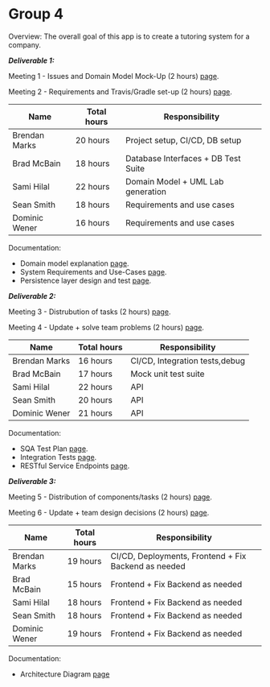 # Group 4

Overview: The overall goal of this app is to create a tutoring system for a company. 

***Deliverable 1:***

Meeting 1 - Issues and Domain Model Mock-Up (2 hours) [page](https://github.com/McGill-ECSE321-Fall2019/project-group-4/wiki/Meeting---2019-10-03---2:00-4:00pm).

Meeting 2 - Requirements and Travis/Gradle set-up (2 hours) [page](https://github.com/McGill-ECSE321-Fall2019/project-group-4/wiki/Meeting-2019-10-07-2:00-4:00pm).
  
|Name                    |Total hours |Responsibility                                                       |
|------------------------|------------|---------------------------------------------------------------------|
|Brendan Marks           |   20 hours |Project setup, CI/CD, DB setup                                       |
|Brad McBain             |   18 hours |Database Interfaces + DB Test Suite                                  |
|Sami Hilal              |   22 hours |Domain Model + UML Lab generation                                    |
|Sean Smith              |   18 hours |Requirements and use cases                                           |
|Dominic Wener           |   16 hours |Requirements and use cases                                           |

Documentation:

  - Domain model explanation [page](https://github.com/McGill-ECSE321-Fall2019/project-group-4/wiki/Domain-Model).
  - System Requirements and Use-Cases [page](https://github.com/McGill-ECSE321-Fall2019/project-group-4/wiki/System-Requirements).
  - Persistence layer design and test [page](https://github.com/McGill-ECSE321-Fall2019/project-group-4/wiki/Persistence-Layer).
  
  ***Deliverable 2:***

Meeting 3 - Distrubution of tasks (2 hours) [page](https://github.com/McGill-ECSE321-Fall2019/project-group-4/wiki/Meeting-2019-10-21-2:00-4:00pm-SPRINT-2).

Meeting 4 - Update + solve team problems (2 hours) [page](https://github.com/McGill-ECSE321-Fall2019/project-group-4/wiki/Meeting-2019-10-28-5:00-7:00pm-SPRINT-2).
  
|Name                    |Total hours |Responsibility                                                       |
|------------------------|------------|---------------------------------------------------------------------|
|Brendan Marks           |   16 hours |CI/CD, Integration tests,debug                                       |
|Brad McBain             |   17 hours |Mock unit test suite                                                 |
|Sami Hilal              |   22 hours |API                                                                  |
|Sean Smith              |   20 hours |API                                                                  |
|Dominic Wener           |   21 hours |API                                                                  |

Documentation:

  - SQA Test Plan [page](https://github.com/McGill-ECSE321-Fall2019/project-group-4/wiki/Software-Quality-Assurance-Plan-and-Report).
  - Integration Tests [page](https://github.com/McGill-ECSE321-Fall2019/project-group-4/wiki/Integration-Tests).
  - RESTful Service Endpoints [page](https://github.com/McGill-ECSE321-Fall2019/project-group-4/wiki/RESTful-Service-Endpoints).
  
  ***Deliverable 3:***

Meeting 5 - Distribution of components/tasks (2 hours) [page](https://github.com/McGill-ECSE321-Fall2019/project-group-4/wiki/Meeting-2019-11-14-2:00-4:00pm-SPRINT-3).

Meeting 6 - Update + team design decisions (2 hours) [page]().
  
|Name                    |Total hours |Responsibility                                                       |
|------------------------|------------|---------------------------------------------------------------------|
|Brendan Marks           |   19 hours |CI/CD, Deployments, Frontend + Fix Backend as needed                 |
|Brad McBain             |   15 hours |Frontend + Fix Backend as needed                                     |
|Sami Hilal              |   18 hours |Frontend + Fix Backend as needed                                     |
|Sean Smith              |   18 hours |Frontend + Fix Backend as needed                                     |
|Dominic Wener           |   19 hours |Frontend + Fix Backend as needed                                     |

Documentation:

  - Architecture Diagram [page]()
